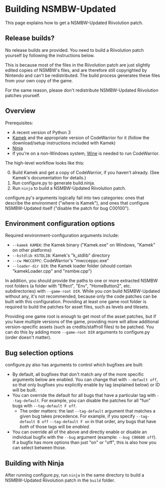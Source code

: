 # Building NSMBW-Updated

This page explains how to get a NSMBW-Updated Riivolution patch.


## Release builds?

No release builds are provided. You need to build a Riivolution patch yourself by following the instructions below.

This is because most of the files in the Riivolution patch are just slightly edited copies of NSMBW's files, and are therefore still copyrighted by Nintendo and can't be redistributed. The build process generates these files from your own copy of the game.

For the same reason, please don't redistribute NSMBW-Updated Riivolution patches yourself.


## Overview

Prerequisites:

* A recent version of Python 3
* [Kamek](https://github.com/Treeki/Kamek) and the appropriate version of CodeWarrior for it (follow the download/setup instructions included with Kamek)
* [Ninja](https://ninja-build.org)
* If you're on a non-Windows system, [Wine](https://www.winehq.org/) is needed to run CodeWarrior.

The high-level workflow looks like this:

0. Build Kamek and get a copy of CodeWarrior, if you haven't already. (See Kamek's documentation for details.)
1. Run configure.py to generate build.ninja.
2. Run `ninja` to build a NSMBW-Updated Riivolution patch.

configure.py's arguments logically fall into two categories: ones that describe the environment ("where is Kamek"), and ones that configure NSMBW-Updated itself ("disable the patch for bug C00100").


## Environment configuration options

Required environment-configuration arguments include:

* `--kamek KAMEK`: the Kamek binary ("Kamek.exe" on Windows, "Kamek" on other platforms)
* `--kstdlib KSTDLIB`: Kamek's "k_stdlib" directory
* `--cw MWCCEPPC`: CodeWarrior's "mwcceppc.exe"
* `--loader-dir DIR`: the Kamek loader folder (should contain "kamekLoader.cpp" and "nsmbw.cpp")

In addition, you should provide the paths to one or more extracted NSMBW root folders (a folder with "Effect", "Env", "HomeButton2", etc. subdirectories) with `--game-root DIR`. While you *can* build NSMBW-Updated without any, it's not recommended, because only the code patches can be built with this configuration. Providing at least one game root folder is required to build the patches for asset files, such as levels and tilesets.

Providing one game root is enough to get most of the asset patches, but if you have multiple versions of the game, providing more will allow additional version-specific assets (such as credits/staffroll files) to be patched. You can do this by adding more `--game-root DIR` arguments to configure.py (order doesn't matter).


## Bug selection options

configure.py also has arguments to control which bugfixes are built:

* By default, all bugfixes that don't match any of the more specific arguments below are enabled. You can change that with `--default off`, so that only bugfixes you explicitly enable by tag (explained below) or ID will be built.
* You can override the default for all bugs that have a particular tag with `--tag-default`. For example, you can disable the patches for all "fun" bugs with `--tag-default F off`.
    * The order matters: the last `--tag-default` argument that matches a given bug takes precedence. For example, if you specify `--tag-default B off` `--tag-default F on` in that order, any bugs that have *both* of those tags will be *enabled*.
* You can override all of the above and directly enable or disable an individual bugfix with the `--bug` argument (example: `--bug C00600 off`). If a bugfix has more options than just "on" or "off", this is also how you can select between those.


## Building with Ninja

After running configure.py, run `ninja` in the same directory to build a NSMBW-Updated Riivolution patch in the `build` folder.
